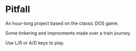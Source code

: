 # Pitfall
An hour-long project based on the classic DOS game. 

Some tinkering and improvments made over a train journey. 

Use L/R or A/D keys to play.